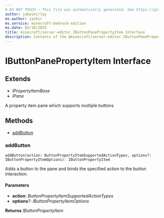 ```yaml
---
# DO NOT TOUCH — This file was automatically generated. See https://github.com/mojang/minecraftapidocsgenerator to modify descriptions, examples, etc.
author: jakeshirley
ms.author: jashir
ms.service: minecraft-bedrock-edition
ms.date: 02/10/2025
title: minecraft/server-editor.IButtonPanePropertyItem Interface
description: Contents of the @minecraft/server-editor.IButtonPanePropertyItem class.
---
```

# IButtonPanePropertyItem Interface

## Extends
- *IPropertyItemBase*
- *IPane*

A property item pane which supports multiple buttons

## Methods
- [addButton](#addbutton)

### **addButton**
`
addButton(action: ButtonPropertyItemSupportedActionTypes, options?: IButtonPropertyItemOptions): IButtonPropertyItem
`

Adds a button to the pane and binds the specified action to the button interaction.

#### **Parameters**
- **action**: *ButtonPropertyItemSupportedActionTypes*
- **options**?: *IButtonPropertyItemOptions*

**Returns** *IButtonPropertyItem*

